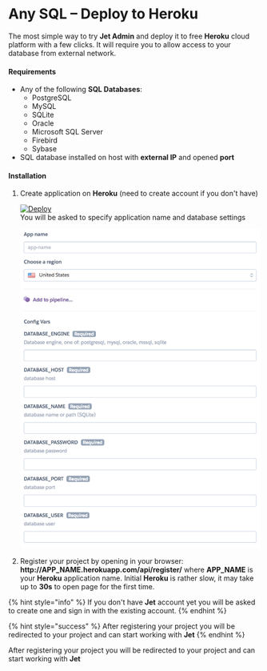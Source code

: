 # Any SQL – Deploy to Heroku

The most simple way to try **Jet Admin** and deploy it to free **Heroku** cloud platform with a few clicks. It will require you to allow access to your database from external network.

#### Requirements

* Any of the following **SQL Databases**:
  * PostgreSQL 
  * MySQL 
  * SQLite 
  * Oracle 
  * Microsoft SQL Server 
  * Firebird 
  * Sybase
* SQL database installed on host with **external IP** and opened **port**

#### Installation

1. Create application on **Heroku** \(need to create account if you don't have\)

   [![Deploy](https://www.herokucdn.com/deploy/button.svg)](https://heroku.com/deploy?template=https://github.com/jet-admin/jet-bridge/tree/heroku)  
   You will be asked to specify application name and database settings  


   ![](../../.gitbook/assets/image%20%288%29.png)

  
 

2. Register your project by opening in your browser:  **http://APP\_NAME.herokuapp.com/api/register/** where **APP\_NAME** is your **Heroku** application name. Initial **Heroku** is rather slow, it may take up to **30s** to open page for the first time.

{% hint style="info" %}
If you don't have **Jet** account yet you will be asked to create one and sign in with the existing account.
{% endhint %}

{% hint style="success" %}
After registering your project you will be redirected to your project and can start working with **Jet**
{% endhint %}

After registering your project you will be redirected to your project and can start working with **Jet**

